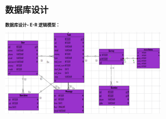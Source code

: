 # 数据库设计

**数据库设计- E-R 逻辑模型：**

![数据库设计- E-R 逻辑模型](https://github.com/sysu-abi/image/blob/master/%E6%95%B0%E6%8D%AE%E5%BA%93%E8%AE%BE%E8%AE%A1-%20E-R%20%E9%80%BB%E8%BE%91%E6%A8%A1%E5%9E%8B.PNG)

